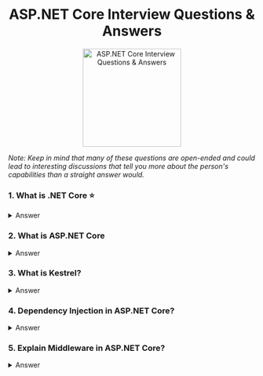 <h1 align="center">
ASP.NET Core Interview Questions & Answers
</h1>
<p align="center">
    <img src="https://github.com/monkey3310/full-stack-interview/blob/master/assets/aspnetcore.png" alt="ASP.NET Core Interview Questions & Answers" height="200"/>
</p>

_Note: Keep in mind that many of these questions are open-ended and could lead to interesting discussions that tell you more about the person's capabilities than a straight answer would._

### 1. What is .NET Core :star:

<details>
    <summary>
        Answer
    </summary>

A cross-platform version of .NET, that supports almost all things that .NET supported (except things like WPF, Windows Forms, Web Forms and Active Directory). It is leaner, faster and improved version of .NET

.NET Core and ASP.NET Core are FREE and Open Source but also they are supported by Microsoft.

</details>

### 2. What is ASP.NET Core

<details>
    <summary>
        Answer
    </summary>

ASP.NET Core is a brand new cross-platform web framework built with .NET Core framework. Its not an update to ASP.NET framework, but a complete rewrite from scratch. Its more modular, scalable, and faster compared to ASP.NET, + cross platform and easily extendable.

It works with both .NET Core and .NET Framework.

It comes with some build in features, line simple DI, logging, strongly typed configuration, new fully async pipeline.

</details>

### 3. What is Kestrel?

<details>
    <summary> 
        Answer
    </summary>

Kestrel is a cross-platform web server built for ASP.NET Core based on libuv – a cross-platform asynchronous I/O library.

</details>

### 4. Dependency Injection in ASP.NET Core?

<details>
    <summary>
        Answer
    </summary>

Dependency Injection comes as a part of ASP.NET Core Framework and everything is built around it. You can extend the current DI with a container of your choice (AutoFac, StructureMap, CastleWindsor etc).

</details>

### 5. Explain Middleware in ASP.NET Core?

<details>
    <summary>
        Answer
    </summary>
